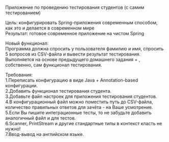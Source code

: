 Приложение по проведению тестирования студентов (с самим тестированием)<br>

Цель: конфигурировать Spring-приложения современным способом, как это и делается в современном мире<br>
Результат: готовое современное приложение на чистом Spring

Новый функционал:<br>
Программа должна спросить у пользователя фамилию и имя, спросить 5 вопросов из CSV-файла и вывести результат тестирования.<br>
Выполняется на основе предыдущего домашнего задания + , собственно, сам функционал тестирования.<br>

Требования:<br>
1.Переписать конфигурацию в виде Java + Annotation-based конфигурации.<br>
2.Добавить функционал тестирования студента.<br>
3.Добавьте файл настроек для приложения тестирования студентов.<br>
4.В конфигурационный файл можно поместить путь до CSV-файла, количество правильных ответов для зачёта - на Ваше усмотрение.<br>
5.Если Вы пишите интеграционные тесты, то не забудьте добавить аналогичный файл и для тестов.<br>
6.Scanner, PrintStream и другие стандартные типы в контекст класть не нужно!<br>
7.Ввод-вывод на английском языке.<br>